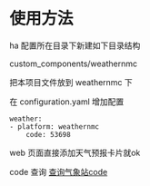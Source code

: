 # 使用方法

ha 配置所在目录下新建如下目录结构

custom_components/weathernmc

把本项目文件放到
weathernmc 下

在 configuration.yaml 增加配置

    weather:
    - platform: weathernmc
        code: 53698

web 页面直接添加天气预报卡片就ok


code 查询
[查询气象站code](https://www.1an.com/h5/product/convention/9901_b.html)